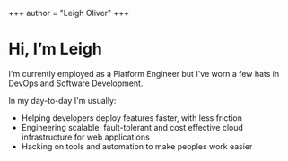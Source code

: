+++
author = "Leigh Oliver"
+++

# Hi, I’m Leigh
I'm currently employed as a Platform Engineer but I've worn a few hats in DevOps and Software Development.

In my day-to-day I'm usually:
- Helping developers deploy features faster, with less friction
- Engineering scalable, fault-tolerant and cost effective cloud infrastructure for web applications
- Hacking on tools and automation to make peoples work easier

